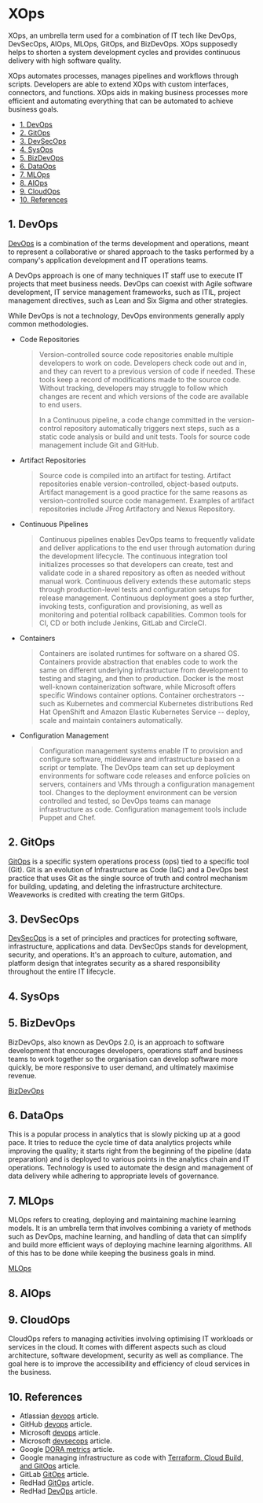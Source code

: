 # XOps

XOps, an umbrella term used for a combination of IT tech like DevOps, DevSecOps, AIOps, MLOps, GitOps, and BizDevOps. XOps supposedly helps to shorten a system development cycles and provides continuous delivery with high software quality.

XOps automates processes, manages pipelines and workflows through scripts. Developers are able to extend XOps with custom interfaces, connectors, and functions. XOps aids in making business processes more efficient and automating everything that can be automated to achieve business goals.

- [1. DevOps](#1-devops)
- [2. GitOps](#2-gitops)
- [3. DevSecOps](#3-devsecops)
- [4. SysOps](#4-sysops)
- [5. BizDevOps](#5-bizdevops)
- [6. DataOps](#6-dataops)
- [7. MLOps](#7-mlops)
- [8. AIOps](#8-aiops)
- [9. CloudOps](#9-cloudops)
- [10. References](#10-references)

## 1. DevOps

[DevOps](https://www.techtarget.com/searchitoperations/definition/DevOps) is a combination of the terms development and operations, meant to represent a collaborative or shared approach to the tasks performed by a company's application development and IT operations teams.

A DevOps approach is one of many techniques IT staff use to execute IT projects that meet business needs. DevOps can coexist with Agile software development, IT service management frameworks, such as ITIL, project management directives, such as Lean and Six Sigma and other strategies.

While DevOps is not a technology, DevOps environments generally apply common methodologies.

- Code Repositories
  > Version-controlled source code repositories enable multiple developers to work on code. Developers check code out and in, and they can revert to a previous version of code if needed. These tools keep a record of modifications made to the source code. Without tracking, developers may struggle to follow which changes are recent and which versions of the code are available to end users.
  >
  > In a Continuous pipeline, a code change committed in the version-control repository automatically triggers next steps, such as a static code analysis or build and unit tests. Tools for source code management include Git and GitHub.

- Artifact Repositories
  > Source code is compiled into an artifact for testing. Artifact repositories enable version-controlled, object-based outputs. Artifact management is a good practice for the same reasons as version-controlled source code management. Examples of artifact repositories include JFrog Artifactory and Nexus Repository.

- Continuous Pipelines
  > Continuous pipelines enables DevOps teams to frequently validate and deliver applications to the end user through automation during the development lifecycle. The continuous integration tool initializes processes so that developers can create, test and validate code in a shared repository as often as needed without manual work. Continuous delivery extends these automatic steps through production-level tests and configuration setups for release management. Continuous deployment goes a step further, invoking tests, configuration and provisioning, as well as monitoring and potential rollback capabilities. Common tools for CI, CD or both include Jenkins, GitLab and CircleCI.

- Containers
  > Containers are isolated runtimes for software on a shared OS. Containers provide abstraction that enables code to work the same on different underlying infrastructure from development to testing and staging, and then to production. Docker is the most well-known containerization software, while Microsoft offers specific Windows container options. Container orchestrators -- such as Kubernetes and commercial Kubernetes distributions Red Hat OpenShift and Amazon Elastic Kubernetes Service -- deploy, scale and maintain containers automatically.

- Configuration Management
  > Configuration management systems enable IT to provision and configure software, middleware and infrastructure based on a script or template. The DevOps team can set up deployment environments for software code releases and enforce policies on servers, containers and VMs through a configuration management tool. Changes to the deployment environment can be version controlled and tested, so DevOps teams can manage infrastructure as code. Configuration management tools include Puppet and Chef.

## 2. GitOps

[GitOps](https://www.weave.works/blog/gitops-operations-by-pull-request) is a specific system operations process (ops) tied to a specific tool (Git). Git is an evolution of Infrastructure as Code (IaC) and a DevOps best practice that uses Git as the single source of truth and control mechanism for building, updating, and deleting the infrastructure architecture. Weaveworks is credited with creating the term GitOps.

## 3. DevSecOps

[DevSecOps](https://www.redhat.com/en/topics/devops/what-is-devsecops) is a set of principles and practices for protecting software, infrastructure, applications and data. DevSecOps stands for development, security, and operations. It's an approach to culture, automation, and platform design that integrates security as a shared responsibility throughout the entire IT lifecycle.

## 4. SysOps

## 5. BizDevOps

BizDevOps, also known as DevOps 2.0, is an approach to software development that encourages developers, operations staff and business teams to work together so the organisation can develop software more quickly, be more responsive to user demand, and ultimately maximise revenue.

[BizDevOps](https://www.google.com/amp/s/www.techtarget.com/searchsoftwarequality/definition/BizDevOps-Business-Development-and-Operations%3famp=1)

## 6. DataOps

This is a popular process in analytics that is slowly picking up at a good pace. It tries to reduce the cycle time of data analytics projects while improving the quality; it starts right from the beginning of the pipeline (data preparation) and is deployed to various points in the analytics chain and IT operations. Technology is used to automate the design and management of data delivery while adhering to appropriate levels of governance.

## 7. MLOps

MLOps refers to creating, deploying and maintaining machine learning models. It is an umbrella term that involves combining a variety of methods such as DevOps, machine learning, and handling of data that can simplify and build more efficient ways of deploying machine learning algorithms. All of this has to be done while keeping the business goals in mind.

[MLOps](https://analyticsindiamag.com/mlops-vs-devops-a-comparative-analysis/)

## 8. AIOps

## 9. CloudOps

CloudOps refers to managing activities involving optimising IT workloads or services in the cloud. It comes with different aspects such as cloud architecture, software development, security as well as compliance. The goal here is to improve the accessibility and efficiency of cloud services in the business.

## 10. References

- Atlassian [devops](https://www.atlassian.com/devops/what-is-devops) article.
- GitHub [devops](https://github.com/learn/devops) article.
- Microsoft [devops](https://docs.microsoft.com/en-us/azure/devops/boards/best-practices-agile-project-management?view=azure-devops&tabs=basic-process) article.
- Microsoft [devsecops](https://docs.microsoft.com/en-us/azure/architecture/solution-ideas/articles/devsecops-in-github) article.
- Google [DORA metrics](https://cloud.google.com/blog/products/devops-sre/using-the-four-keys-to-measure-your-devops-performance?utm_source=thenewstack&utm_medium=website&utm_campaign=platform) article.
- Google managing infrastructure as code with [Terraform, Cloud Build, and GitOps](https://cloud.google.com/architecture/managing-infrastructure-as-code?hl=en&skip_cache=true) article.
- GitLab [GitOps](https://about.gitlab.com/topics/gitops/) article.
- RedHad [GitOps](https://www.redhat.com/en/topics/devops/what-is-gitops) article.
- RedHad [DevOps](https://www.redhat.com/en/topics/devops) article.
